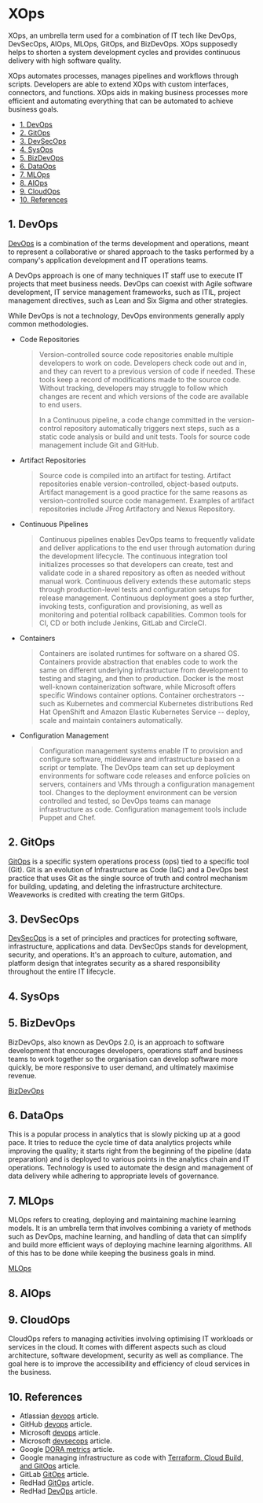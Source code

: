 # XOps

XOps, an umbrella term used for a combination of IT tech like DevOps, DevSecOps, AIOps, MLOps, GitOps, and BizDevOps. XOps supposedly helps to shorten a system development cycles and provides continuous delivery with high software quality.

XOps automates processes, manages pipelines and workflows through scripts. Developers are able to extend XOps with custom interfaces, connectors, and functions. XOps aids in making business processes more efficient and automating everything that can be automated to achieve business goals.

- [1. DevOps](#1-devops)
- [2. GitOps](#2-gitops)
- [3. DevSecOps](#3-devsecops)
- [4. SysOps](#4-sysops)
- [5. BizDevOps](#5-bizdevops)
- [6. DataOps](#6-dataops)
- [7. MLOps](#7-mlops)
- [8. AIOps](#8-aiops)
- [9. CloudOps](#9-cloudops)
- [10. References](#10-references)

## 1. DevOps

[DevOps](https://www.techtarget.com/searchitoperations/definition/DevOps) is a combination of the terms development and operations, meant to represent a collaborative or shared approach to the tasks performed by a company's application development and IT operations teams.

A DevOps approach is one of many techniques IT staff use to execute IT projects that meet business needs. DevOps can coexist with Agile software development, IT service management frameworks, such as ITIL, project management directives, such as Lean and Six Sigma and other strategies.

While DevOps is not a technology, DevOps environments generally apply common methodologies.

- Code Repositories
  > Version-controlled source code repositories enable multiple developers to work on code. Developers check code out and in, and they can revert to a previous version of code if needed. These tools keep a record of modifications made to the source code. Without tracking, developers may struggle to follow which changes are recent and which versions of the code are available to end users.
  >
  > In a Continuous pipeline, a code change committed in the version-control repository automatically triggers next steps, such as a static code analysis or build and unit tests. Tools for source code management include Git and GitHub.

- Artifact Repositories
  > Source code is compiled into an artifact for testing. Artifact repositories enable version-controlled, object-based outputs. Artifact management is a good practice for the same reasons as version-controlled source code management. Examples of artifact repositories include JFrog Artifactory and Nexus Repository.

- Continuous Pipelines
  > Continuous pipelines enables DevOps teams to frequently validate and deliver applications to the end user through automation during the development lifecycle. The continuous integration tool initializes processes so that developers can create, test and validate code in a shared repository as often as needed without manual work. Continuous delivery extends these automatic steps through production-level tests and configuration setups for release management. Continuous deployment goes a step further, invoking tests, configuration and provisioning, as well as monitoring and potential rollback capabilities. Common tools for CI, CD or both include Jenkins, GitLab and CircleCI.

- Containers
  > Containers are isolated runtimes for software on a shared OS. Containers provide abstraction that enables code to work the same on different underlying infrastructure from development to testing and staging, and then to production. Docker is the most well-known containerization software, while Microsoft offers specific Windows container options. Container orchestrators -- such as Kubernetes and commercial Kubernetes distributions Red Hat OpenShift and Amazon Elastic Kubernetes Service -- deploy, scale and maintain containers automatically.

- Configuration Management
  > Configuration management systems enable IT to provision and configure software, middleware and infrastructure based on a script or template. The DevOps team can set up deployment environments for software code releases and enforce policies on servers, containers and VMs through a configuration management tool. Changes to the deployment environment can be version controlled and tested, so DevOps teams can manage infrastructure as code. Configuration management tools include Puppet and Chef.

## 2. GitOps

[GitOps](https://www.weave.works/blog/gitops-operations-by-pull-request) is a specific system operations process (ops) tied to a specific tool (Git). Git is an evolution of Infrastructure as Code (IaC) and a DevOps best practice that uses Git as the single source of truth and control mechanism for building, updating, and deleting the infrastructure architecture. Weaveworks is credited with creating the term GitOps.

## 3. DevSecOps

[DevSecOps](https://www.redhat.com/en/topics/devops/what-is-devsecops) is a set of principles and practices for protecting software, infrastructure, applications and data. DevSecOps stands for development, security, and operations. It's an approach to culture, automation, and platform design that integrates security as a shared responsibility throughout the entire IT lifecycle.

## 4. SysOps

## 5. BizDevOps

BizDevOps, also known as DevOps 2.0, is an approach to software development that encourages developers, operations staff and business teams to work together so the organisation can develop software more quickly, be more responsive to user demand, and ultimately maximise revenue.

[BizDevOps](https://www.google.com/amp/s/www.techtarget.com/searchsoftwarequality/definition/BizDevOps-Business-Development-and-Operations%3famp=1)

## 6. DataOps

This is a popular process in analytics that is slowly picking up at a good pace. It tries to reduce the cycle time of data analytics projects while improving the quality; it starts right from the beginning of the pipeline (data preparation) and is deployed to various points in the analytics chain and IT operations. Technology is used to automate the design and management of data delivery while adhering to appropriate levels of governance.

## 7. MLOps

MLOps refers to creating, deploying and maintaining machine learning models. It is an umbrella term that involves combining a variety of methods such as DevOps, machine learning, and handling of data that can simplify and build more efficient ways of deploying machine learning algorithms. All of this has to be done while keeping the business goals in mind.

[MLOps](https://analyticsindiamag.com/mlops-vs-devops-a-comparative-analysis/)

## 8. AIOps

## 9. CloudOps

CloudOps refers to managing activities involving optimising IT workloads or services in the cloud. It comes with different aspects such as cloud architecture, software development, security as well as compliance. The goal here is to improve the accessibility and efficiency of cloud services in the business.

## 10. References

- Atlassian [devops](https://www.atlassian.com/devops/what-is-devops) article.
- GitHub [devops](https://github.com/learn/devops) article.
- Microsoft [devops](https://docs.microsoft.com/en-us/azure/devops/boards/best-practices-agile-project-management?view=azure-devops&tabs=basic-process) article.
- Microsoft [devsecops](https://docs.microsoft.com/en-us/azure/architecture/solution-ideas/articles/devsecops-in-github) article.
- Google [DORA metrics](https://cloud.google.com/blog/products/devops-sre/using-the-four-keys-to-measure-your-devops-performance?utm_source=thenewstack&utm_medium=website&utm_campaign=platform) article.
- Google managing infrastructure as code with [Terraform, Cloud Build, and GitOps](https://cloud.google.com/architecture/managing-infrastructure-as-code?hl=en&skip_cache=true) article.
- GitLab [GitOps](https://about.gitlab.com/topics/gitops/) article.
- RedHad [GitOps](https://www.redhat.com/en/topics/devops/what-is-gitops) article.
- RedHad [DevOps](https://www.redhat.com/en/topics/devops) article.
